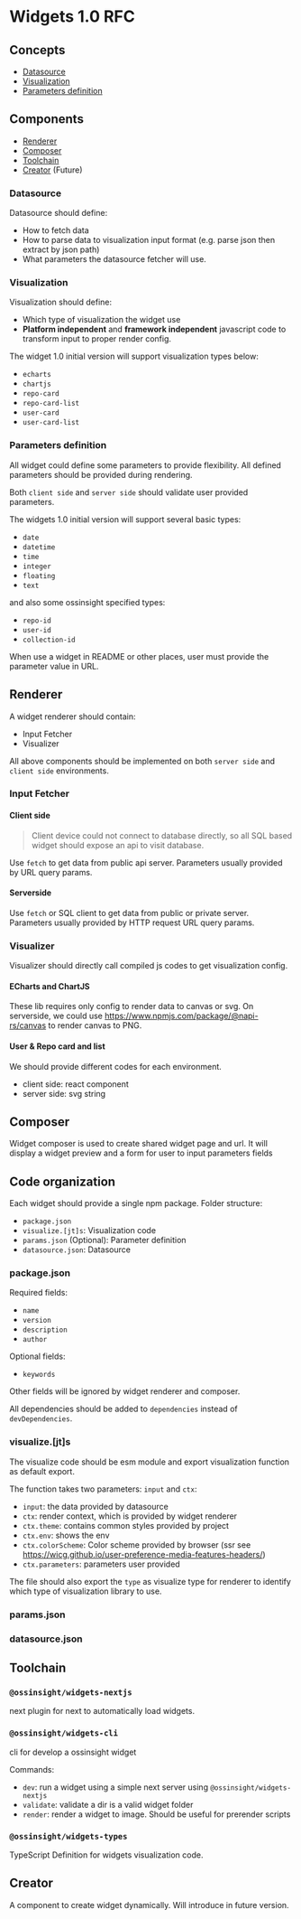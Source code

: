# Widgets 1.0 RFC

## Concepts

- [Datasource](#datasource)
- [Visualization](#visualization)
- [Parameters definition](#parameters-definition)

## Components

- [Renderer](#renderer)
- [Composer](#composer)
- [Toolchain](#toolchain)
- [Creator](#creator) (Future)

### Datasource

Datasource should define:

- How to fetch data
- How to parse data to visualization input format (e.g. parse json then extract by json path)
- What parameters the datasource fetcher will use.

### Visualization

Visualization should define:

- Which type of visualization the widget use
- **Platform independent** and **framework independent** javascript code to transform input to proper render config.

The widget 1.0 initial version will support visualization types below:

- `echarts`
- `chartjs`
- `repo-card`
- `repo-card-list`
- `user-card`
- `user-card-list`

### Parameters definition

All widget could define some parameters to provide flexibility. All defined parameters should be provided during
rendering.

Both `client side` and `server side` should validate user provided parameters.

The widgets 1.0 initial version will support several basic types:

- `date`
- `datetime`
- `time`
- `integer`
- `floating`
- `text`

and also some ossinsight specified types:

- `repo-id`
- `user-id`
- `collection-id`

When use a widget in README or other places, user must provide the parameter value in URL.

## Renderer

A widget renderer should contain:

- Input Fetcher
- Visualizer

All above components should be implemented on both `server side` and `client side` environments.

### Input Fetcher

#### Client side

> Client device could not connect to database directly, so
> all SQL based widget should expose an api to visit database.

Use `fetch` to get data from public api server. Parameters usually provided by URL query params.

#### Serverside

Use `fetch` or SQL client to get data from public or private server. Parameters usually provided by HTTP request URL
query params.

### Visualizer

Visualizer should directly call compiled js codes to get visualization config.

#### ECharts and ChartJS

These lib requires only config to render data to canvas or svg. On serverside, we could
use https://www.npmjs.com/package/@napi-rs/canvas to render canvas to PNG.

#### User & Repo card and list

We should provide different codes for each environment.

- client side: react component
- server side: svg string

## Composer

Widget composer is used to create shared widget page and url. It will display a widget preview and a form for user to
input parameters fields

## Code organization

Each widget should provide a single npm package. Folder structure:

- `package.json`
- `visualize.[jt]s`: Visualization code
- `params.json` (Optional): Parameter definition
- `datasource.json`: Datasource

### package.json

Required fields:

- `name`
- `version`
- `description`
- `author`

Optional fields:

- `keywords`

Other fields will be ignored by widget renderer and composer.

All dependencies should be added to `dependencies` instead of `devDependencies`.

### visualize.[jt]s

The visualize code should be esm module and export visualization function as default export.

The function takes two parameters: `input` and `ctx`:

- `input`: the data provided by datasource
- `ctx`: render context, which is provided by widget renderer
- `ctx.theme`: contains common styles provided by project
- `ctx.env`: shows the env
- `ctx.colorScheme`: Color scheme provided by browser (ssr
  see https://wicg.github.io/user-preference-media-features-headers/)
- `ctx.parameters`: parameters user provided

The file should also export the `type` as visualize type for renderer to identify which type of visualization library to
use.

### params.json

### datasource.json

## Toolchain

### `@ossinsight/widgets-nextjs`

next plugin for next to automatically load widgets.

### `@ossinsight/widgets-cli`

cli for develop a ossinsight widget

Commands:

- `dev`: run a widget using a simple next server using `@ossinsight/widgets-nextjs`
- `validate`: validate a dir is a valid widget folder
- `render`: render a widget to image. Should be useful for prerender scripts

### `@ossinsight/widgets-types`

TypeScript Definition for widgets visualization code.

## Creator

A component to create widget dynamically. Will introduce in future version.
